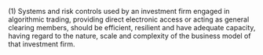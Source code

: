 (1) Systems and risk controls used by an investment firm engaged in algorithmic trading, providing direct electronic access or acting as general clearing members, should be efficient, resilient and have adequate capacity, having regard to the nature, scale and complexity of the business model of that investment firm.